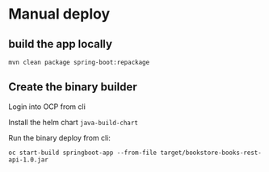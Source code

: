 # Manual deploy


## build the app locally

```
mvn clean package spring-boot:repackage
```

## Create the binary builder

Login into OCP from cli

Install the helm chart  ```java-build-chart```


Run the binary deploy from cli:

```
oc start-build springboot-app --from-file target/bookstore-books-rest-api-1.0.jar
```